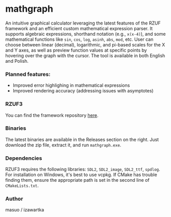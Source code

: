 # mathgraph
An intuitive graphical calculator leveraging the latest features of the RZUF framework and an efficient custom mathematical expression parser. It supports algebraic expressions, shorthand notation (e.g., `x(x-4)`), and some mathematical functions like `sin`, `cos`, `log`, `asinh`, `abs`, `mod`, etc. User can choose between linear (decimal), logarithmic, and pi-based scales for the X and Y axes, as well as preview function values at specific points by hovering over the graph with the cursor. The tool is available in both English and Polish.

### Planned features:
- Improved error highlighing in mathematical expressions
- Improved rendering accuracy (addressing issues with asymptotes)

### RZUF3
You can find the framework repository [here](https://github.com/izawartka/rzuf3).

### Binaries
The latest binaries are available in the Releases section on the right. Just download the zip file, extract it, and run `mathgraph.exe`.

### Dependencies
RZUF3 requires the following libraries: `SDL2`, `SDL2_image`, `SDL2_ttf`, `spdlog`. For installation on Windows, it's best to use vcpkg. If CMake has trouble finding them, ensure the appropriate path is set in the second line of `CMakeLists.txt`.

### Author
masuo / izawartka
